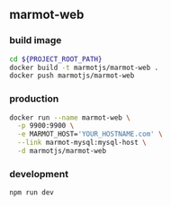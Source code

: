 ## marmot-web

### build image

```bash
cd ${PROJECT_ROOT_PATH}
docker build -t marmotjs/marmot-web .
docker push marmotjs/marmot-web
```

### production

```bash
docker run --name marmot-web \
  -p 9900:9900 \
  -e MARMOT_HOST='YOUR_HOSTNAME.com' \
  --link marmot-mysql:mysql-host \
  -d marmotjs/marmot-web
```

### development

```bash
npm run dev
```